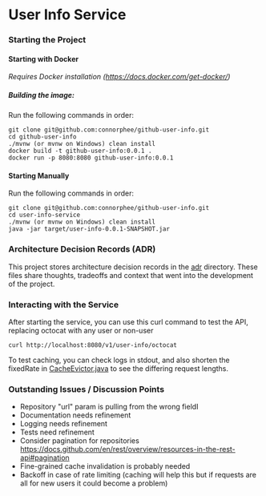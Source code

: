 # User Info Service

### Starting the Project

#### Starting with Docker
*Requires Docker installation (https://docs.docker.com/get-docker/)*

##### Building the image:

Run the following commands in order:

```shell
git clone git@github.com:connorphee/github-user-info.git 
cd github-user-info
./mvnw (or mvnw on Windows) clean install
docker build -t github-user-info:0.0.1 .
docker run -p 8080:8080 github-user-info:0.0.1
```

#### Starting Manually

Run the following commands in order:

```shell
git clone git@github.com:connorphee/github-user-info.git
cd user-info-service
./mvnw (or mvnw on Windows) clean install
java -jar target/user-info-0.0.1-SNAPSHOT.jar
```

### Architecture Decision Records (ADR)
This project stores architecture decision records in the [adr](adr) directory. These files
share thoughts, tradeoffs and context that went into the development
of the project.

### Interacting with the Service
After starting the service, you can use this curl command to test the API,
replacing octocat with any user or non-user
```shell
curl http://localhost:8080/v1/user-info/octocat
```

To test caching, you can check logs in stdout, and also shorten the fixedRate in [CacheEvictor.java](src/main/java/com/connorphee/githubuserinfo/scheduled/CacheEvictor.java)
to see the differing request lengths.

### Outstanding Issues / Discussion Points

- Repository "url" param is pulling from the wrong fieldI
- Documentation needs refinement
- Logging needs refinement
- Tests need refinement
- Consider pagination for repositories https://docs.github.com/en/rest/overview/resources-in-the-rest-api#pagination
- Fine-grained cache invalidation is probably needed
- Backoff in case of rate limiting (caching will help this but if requests are all
for new users it could become a problem)